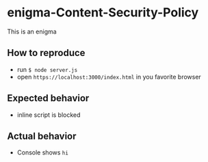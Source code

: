 # enigma-Content-Security-Policy
This is an enigma

## How to reproduce
- run `$ node server.js`
- open `https://localhost:3000/index.html` in you favorite browser

## Expected behavior
- inline script is blocked

## Actual behavior
- Console shows `hi`
